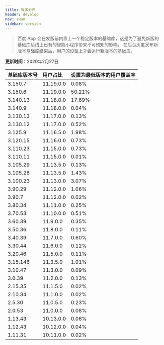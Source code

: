 ```yaml
---
title: 版本分布
header: develop
nav: swan
sidebar: version
---
```


> 百度 App 会在发版前内置上一个稳定版本的基础库，这是为了避免新版的基础库给线上已有的智能小程序带来不可预知的影响。
在后台灰度发布新版本基础库结束后，用户的设备上才会运行新版本的基础库。


**更新时间**：2020年2月27日

|基础库版本号|用户占比|设置为最低版本的用户覆盖率|
|:---|:---|:---|
|3.150.7|11.19.0.0|0.08%|13.36%|
|3.150.6|11.19.0.0|50.21%|63.57%|
|3.140.13|11.18.0.0|17.69%|85.88%|
|3.140.9|11.18.0.0|0.04%|85.92%|
|3.130.13|11.17.0.0|0.13%|86.06%|
|3.130.12|11.17.0.0|0.52%|86.58%|
|3.125.9|11.16.5.0|1.98%|88.56%| 
|3.120.15|11.16.0.0|0.73%|89.63%|
|3.110.23|11.15.0.0|0.73%|90.54%|
|3.110.11|11.15.0.0|0.01%|90.55%|
|3.105.29|11.13.5.0|0.13%|90.68%|
|3.105.28|11.13.5.0|1.43%|92.12%|
|3.100.23|11.13.0.0|3.07%|95.19%|
|3.90.29|11.12.0.0|1.06%|96.25%|
|3.90.7|11.12.0.0|0.02%|96.27%|
|3.80.34|11.11.0.0|0.25%|96.52%|
|3.70.53|11.10.0.0|0.51%|97.02%|
|3.60.39|11.9.0.0|0.35%|97.37%|
|3.50.36|11.8.0.0|0.11%|97.49%|
|3.40.39|11.7.0.0|0.60%|98.09%|
|3.30.44|11.6.0.0|0.12%|98.20%|
|3.20.46|11.5.0.0|0.11%|98.31%|
|3.15.146|11.3.5.0|1.01%|99.32%|
|3.10.47|11.3.0.0|0.09%|99.41%|
|3.0.39|11.2.0.0|0.13%|99.54%|
|2.15.35|11.1.5.0|0.02%|99.56%|
|2.10.34|11.1.0.0|0.02%|99.57%|
|2.5.30|11.0.5.0|0.23%|99.80%|
|2.0.53|11.0.0.0|0.08%|99.88%|
|1.13.43|10.13.0.0|0.06%|99.94%|
|1.12.43|10.12.0.0|0.04%|99.98%|
|1.11.31|10.11.0.0|0.02%|100.00%|